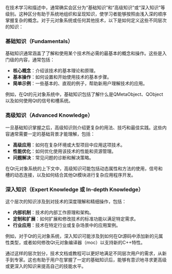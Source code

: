 在技术学习和描述中，通常确实会区分为“基础知识”和“高级知识”或“深入知识”等级别。这种区分有助于系统地组织和呈现知识，使学习者能够按照由浅入深的顺序掌握复杂的概念。对于元对象系统或任何其他技术，以下是如何定义这些不同层次的知识：

### 基础知识（Fundamentals）
基础知识通常涵盖了了解和使用某个技术所必需的最基本的概念和操作。这些是入门级的内容，通常包括：

- **核心概念**：介绍该技术的基本理论和原理。
- **基本操作**：如何设置和开始使用技术的基本步骤。
- **简单示例**：一些基本的、直观的例子，帮助新用户理解技术的应用。
  

例如，在Qt的元对象系统中，基础知识包括了解什么是QMetaObject、QObject以及如何使用Qt的信号和槽系统。

### 高级知识（Advanced Knowledge）
一旦基础知识掌握之后，高级知识则介绍更复杂的用法、技巧和最佳实践。这些内容通常需要一定的基础背景才能理解，包括：

- **高级应用**：如何在复杂环境或大型项目中应用这项技术。
- **性能优化**：如何优化使用该技术的性能和资源管理。
- **问题解决**：常见问题的诊断和解决策略。

在Qt元对象系统的上下文中，高级知识可能包括动态属性和方法的使用，信号和槽的动态连接，以及如何结合其他Qt模块进行复杂应用程序开发。

### 深入知识（Expert Knowledge 或 In-depth Knowledge）
这个层次的知识涉及到对技术的深度理解和精细操作，包括：

- **内部机制**：技术的内部工作原理和架构。
- **定制和扩展**：如何扩展和修改技术的标准功能以满足特定需求。
- **行业应用**：技术在特定行业或复杂场景中的应用案例。

例如，对于Qt的元对象系统，深入知识可能涉及到如何在Qt源码中添加新的元属性类型，或者如何修改Qt元对象编译器（moc）以支持新的C++特性。

通过这样的层次划分，技术文档或教程可以更好地满足不同层次用户的需求，从新手到专家。这也有助于用户在掌握了一定的基础知识后，能够有意识地寻求更高级或更深入的知识来提高自己的技能水平。